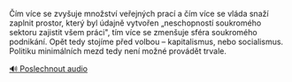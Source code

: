 
Čím více se zvyšuje množství veřejných prací a čím více se vláda snaží zaplnit prostor, který byl údajně vytvořen „neschopností soukromého sektoru zajistit všem práci", tím více se zmenšuje sféra soukromého podnikání. Opět tedy stojíme před volbou – kapitalismus, nebo socialismus. Politiku minimálních mezd tedy není možné provádět trvale.

[🔊 Poslechnout audio](/data/7-paragraphs/audio/chapter_154/para_010-m-vce-se-zvyuje-mnostv-veejnch-prac-a-m.mp3)
